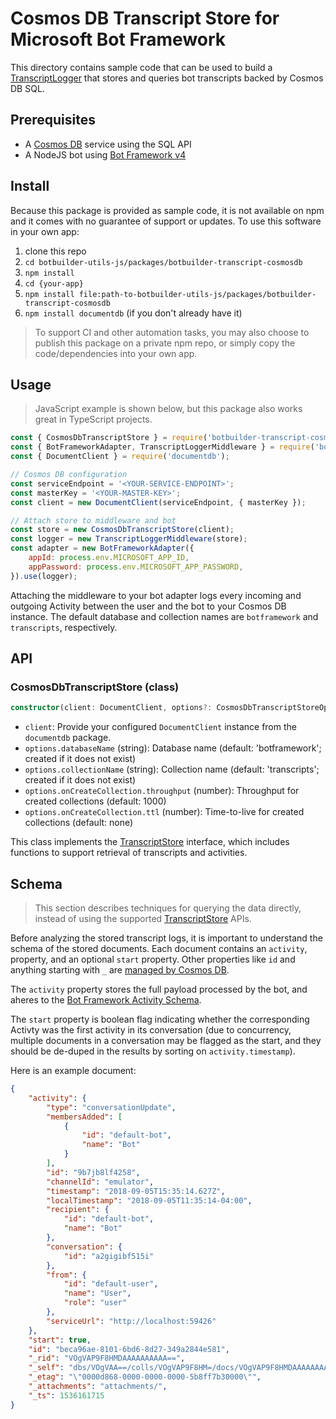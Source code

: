 # Cosmos DB Transcript Store for Microsoft Bot Framework

This directory contains sample code that can be used to build a [TranscriptLogger](https://github.com/Microsoft/botbuilder-js/blob/master/libraries/botbuilder-core/src/transcriptLogger.ts) that stores and queries bot transcripts backed by Cosmos DB SQL.

## Prerequisites

- A [Cosmos DB](https://docs.microsoft.com/en-us/azure/cosmos-db/introduction) service using the SQL API
- A NodeJS bot using [Bot Framework v4](https://docs.microsoft.com/en-us/azure/bot-service/?view=azure-bot-service-4.0)

## Install

Because this package is provided as sample code, it is not available on npm and it comes with no guarantee of support or updates. To use this software in your own app:

1. clone this repo
2. `cd botbuilder-utils-js/packages/botbuilder-transcript-cosmosdb`
3. `npm install`
4. `cd {your-app}`
5. `npm install file:path-to-botbuilder-utils-js/packages/botbuilder-transcript-cosmosdb`
6. `npm install documentdb` (if you don't already have it)

> To support CI and other automation tasks, you may also choose to publish this package on a private npm repo, or simply copy the code/dependencies into your own app.

## Usage

> JavaScript example is shown below, but this package also works great in TypeScript projects.

```JavaScript
const { CosmosDbTranscriptStore } = require('botbuilder-transcript-cosmosdb');
const { BotFrameworkAdapter, TranscriptLoggerMiddleware } = require('botbuilder');
const { DocumentClient } = require('documentdb');

// Cosmos DB configuration
const serviceEndpoint = '<YOUR-SERVICE-ENDPOINT>';
const masterKey = '<YOUR-MASTER-KEY>';
const client = new DocumentClient(serviceEndpoint, { masterKey });

// Attach store to middleware and bot
const store = new CosmosDbTranscriptStore(client);
const logger = new TranscriptLoggerMiddleware(store);
const adapter = new BotFrameworkAdapter({
	appId: process.env.MICROSOFT_APP_ID,
	appPassword: process.env.MICROSOFT_APP_PASSWORD,
}).use(logger);
```

Attaching the middleware to your bot adapter logs every incoming and outgoing Activity between the user and the bot to your Cosmos DB instance. The default database and collection names are `botframework` and `transcripts`, respectively.

## API

### CosmosDbTranscriptStore (class)

```TypeScript
constructor(client: DocumentClient, options?: CosmosDbTranscriptStoreOptions)
```

* `client`: Provide your configured `DocumentClient` instance from the `documentdb` package.
* `options.databaseName` (string): Database name (default: 'botframework'; created if it does not exist)
* `options.collectionName` (string): Collection name (default: 'transcripts'; created if it does not exist)
* `options.onCreateCollection.throughput` (number): Throughput for created collections (default: 1000)
* `options.onCreateCollection.ttl` (number): Time-to-live for created collections (default: none)

This class implements the [TranscriptStore](https://github.com/Microsoft/botbuilder-js/blob/master/libraries/botbuilder-core/src/transcriptLogger.ts#L154-L183) interface, which includes functions to support retrieval of transcripts and activities.

## Schema

> This section describes techniques for querying the data directly, instead of using the supported [TranscriptStore](https://github.com/Microsoft/botbuilder-js/blob/master/libraries/botbuilder-core/src/transcriptLogger.ts#L154-L183) APIs.

Before analyzing the stored transcript logs, it is important to understand the schema of the stored documents. Each document contains an `activity`, property, and an optional `start` property. Other properties like `id` and anything starting with `_` are [managed by Cosmos DB]((https://docs.microsoft.com/en-us/azure/cosmos-db/sql-api-resources#system-vs-user-defined-resources)).

The `activity` property stores the full payload processed by the bot, and aheres to the [Bot Framework Activity Schema](https://github.com/Microsoft/BotBuilder/blob/hub/specs/transcript/transcript.md). 

The `start` property is boolean flag indicating whether the corresponding Activty was the first activity in its conversation (due to concurrency, multiple documents in a conversation may be flagged as the start, and they should be de-duped in the results by sorting on `activity.timestamp`).

Here is an example document:

```JSON
{
	"activity": {
		"type": "conversationUpdate",
		"membersAdded": [
			{
				"id": "default-bot",
				"name": "Bot"
			}
		],
		"id": "9b7jb8lf4258",
		"channelId": "emulator",
		"timestamp": "2018-09-05T15:35:14.627Z",
		"localTimestamp": "2018-09-05T11:35:14-04:00",
		"recipient": {
			"id": "default-bot",
			"name": "Bot"
		},
		"conversation": {
			"id": "a2gigibf515i"
		},
		"from": {
			"id": "default-user",
			"name": "User",
			"role": "user"
		},
		"serviceUrl": "http://localhost:59426"
	},
	"start": true,
	"id": "beca96ae-8101-6bd6-8d27-349a2844e581",
	"_rid": "VOgVAP9F8HMDAAAAAAAAAA==",
	"_self": "dbs/VOgVAA==/colls/VOgVAP9F8HM=/docs/VOgVAP9F8HMDAAAAAAAAAA==/",
	"_etag": "\"0000d868-0000-0000-0000-5b8ff7b30000\"",
	"_attachments": "attachments/",
	"_ts": 1536161715
}
```